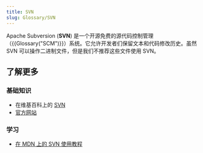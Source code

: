```yaml
---
title: SVN
slug: Glossary/SVN
---
```


Apache Subversion (**SVN**) 是一个开源免费的源代码控制管理（{{Glossary("SCM")}}）系统。它允许开发者们保留文本和代码修改历史。虽然 SVN 可以操作二进制文件，但是我们不推荐这些文件使用 SVN。

## 了解更多

### 基础知识

- 在维基百科上的 [SVN](https://zh.wikipedia.org/wiki/SVN)
- [官方网站](https://subversion.apache.org/)

### 学习

- [在 MDN 上的 SVN 使用教程](/zh-CN/docs/Mozilla/Localization/SVN_guide_for_localizers)
